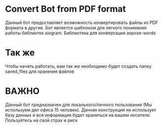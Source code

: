 # Convert Bot from PDF format

Данный бот предоставляет возможность конвертировать файлы из PDF формата в другие.
Бот является шаблоном для легкого понимания работы библиотек aiogram. Библиотека для конвертации aspose-words

# Так же

Чтобы начать работать, вам так же необходимо будет создать папку saved_files для хранения файлов

# ВАЖНО

Данный бот предназначен для локального/личного пользования (Мы используем дял офиса 15 человек). Данная конструкция не использует базу данных
и вся информация будет храниться на вашем носителе. Пользуйтесь на свой страх и риск

